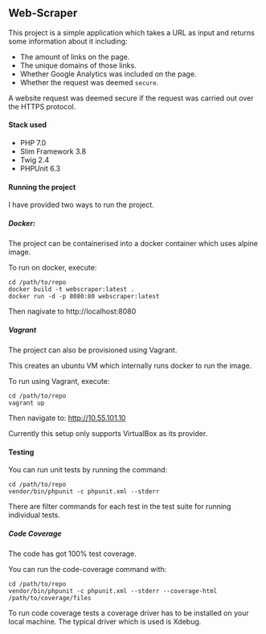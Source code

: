## Web-Scraper

This project is a simple application which takes a URL as input
and returns some information about it including:

* The amount of links on the page.
* The unique domains of those links.
* Whether Google Analytics was included on the page.
* Whether the request was deemed `secure`.

A website request was deemed secure if the request was carried
out over the HTTPS protocol.

#### Stack used
* PHP 7.0
* Slim Framework 3.8
* Twig 2.4
* PHPUnit 6.3

#### Running the project

I have provided two ways to run the project.

##### Docker:
The project can be containerised into a docker container which uses alpine image.

To run on docker, execute:
```
cd /path/to/repo
docker build -t webscraper:latest .
docker run -d -p 8080:80 webscraper:latest
```

Then nagivate to http://localhost:8080

##### Vagrant
The project can also be provisioned using Vagrant.

This creates an ubuntu VM which internally runs docker to run the image.

To run using Vagrant, execute:
```
cd /path/to/repo
vagrant up
```

Then navigate to: http://10.55.101.10

Currently this setup only supports VirtualBox as its provider.

#### Testing

You can run unit tests by running the command:
```
cd /path/to/repo
vendor/bin/phpunit -c phpunit.xml --stderr
```

There are filter commands for each test in the test suite for running individual tests.

##### Code Coverage

The code has got 100% test coverage. 

You can run the code-coverage command with:
```
cd /path/to/repo
vendor/bin/phpunit -c phpunit.xml --stderr --coverage-html /path/to/coverage/files
```

To run code coverage tests a coverage driver has to be installed on your local machine.
The typical driver which is used is Xdebug.
